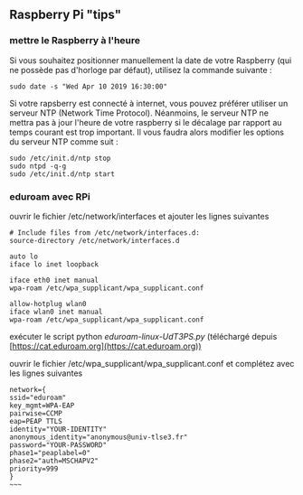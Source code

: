## Raspberry Pi "tips"
### mettre le Raspberry à l'heure
Si vous souhaitez positionner manuellement la date de votre Raspberry (qui ne possède pas d'horloge par défaut), utilisez la commande suivante :

~~~~
sudo date -s "Wed Apr 10 2019 16:30:00"
~~~~

Si votre rapsberry est connecté à internet, vous pouvez préférer utiliser un serveur NTP (Network Time Protocol). Néanmoins, le serveur NTP ne mettra pas à jour l'heure de votre raspberry si le décalage par rapport au temps courant est trop important.
Il vous faudra alors modifier les options du serveur NTP comme suit :
~~~~
sudo /etc/init.d/ntp stop
sudo ntpd -q-g
sudo /etc/init.d/ntp start
~~~~	

### eduroam avec RPi
ouvrir le fichier /etc/network/interfaces et ajouter les lignes suivantes

~~~~
# Include files from /etc/network/interfaces.d:
source-directory /etc/network/interfaces.d

auto lo
iface lo inet loopback

iface eth0 inet manual
wpa-roam /etc/wpa_supplicant/wpa_supplicant.conf

allow-hotplug wlan0
iface wlan0 inet manual
wpa-roam /etc/wpa_supplicant/wpa_supplicant.conf
~~~~

exécuter le script python *eduroam-linux-UdT3PS.py* (téléchargé depuis  [https://cat.eduroam.org](https://cat.eduroam.org))

ouvrir le fichier /etc/wpa_supplicant/wpa_supplicant.conf et complétez avec les lignes suivantes

~~~~
network={
ssid="eduroam"
key_mgmt=WPA-EAP
pairwise=CCMP
eap=PEAP TTLS
identity="YOUR-IDENTITY"
anonymous_identity="anonymous@univ-tlse3.fr"
password="YOUR-PASSWORD"
phase1="peaplabel=0"
phase2="auth=MSCHAPV2"
priority=999
}
~~~
